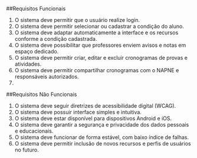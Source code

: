 ##Requisitos Funcionais

1. O sistema deve permitir que o usuário realize login.
2. O sistema deve permitir selecionar ou cadastrar a condição do aluno.
3. O sistema deve adaptar automaticamente a interface e os recursos conforme a condição cadastrada.
4. O sistema deve possibilitar que professores enviem avisos e notas em espaço dedicado.
5. O sistema deve permitir criar, editar e excluir cronogramas de provas e atividades.
6. O sistema deve permitir compartilhar cronogramas com o NAPNE e responsáveis autorizados.
7. 
##Requisitos Não Funcionais

1. O sistema deve seguir diretrizes de acessibilidade digital (WCAG).
2. O sistema deve possuir interface simples e intuitiva.
3. O sistema deve estar disponível para dispositivos Android e iOS.
4. O sistema deve garantir a segurança e privacidade dos dados pessoais e educacionais.
5. O sistema deve funcionar de forma estável, com baixo índice de falhas.
6. O sistema deve permitir inclusão de novos recursos e perfis de usuários no futuro.
